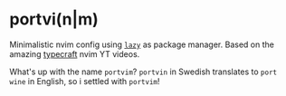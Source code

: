 # portvi(n|m)

Minimalistic nvim config using [`lazy`]() as package manager. Based on the amazing [typecraft](https://www.youtube.com/@typecraft_dev) nvim YT videos.

What's up with the name `portvim`? `portvin` in Swedish translates to `port wine` in English, so i settled with `portvim`!
